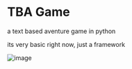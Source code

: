 # TBA Game
a text based aventure game in python 

its very basic right now, just a framework

![image](https://github.com/user-attachments/assets/2d52ffd8-c567-4a0b-b84d-3f9b7345248a)
